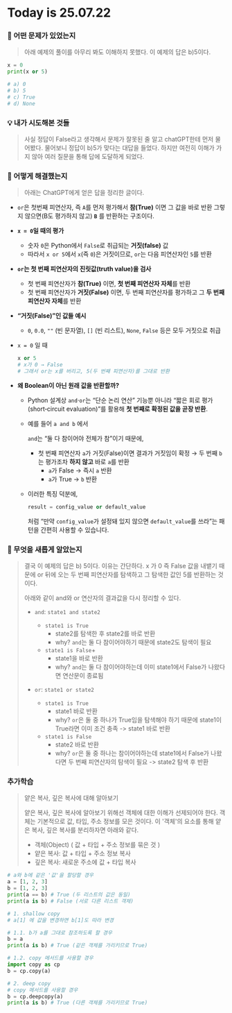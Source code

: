 # Today is 25.07.22

### 🔎 어떤 문제가 있었는지
> 아래 예제의 풀이를 아무리 봐도 이해하지 못했다. 이 예제의 답은 b)5이다.

```python
x = 0
print(x or 5)

# a) 0
# b) 5
# c) True
# d) None
```

> 
### 💡 내가 시도해본 것들
> 사실 정답이 False라고 생각해서 문제가 잘못된 줄 알고 chatGPT한테 먼저 물어봤다. 물어보니 정답이 b)5가 맞다는 대답을 들었다. 하지만 여전히 이해가 가지 않아 여러 질문을 통해 답에 도달하게 되었다.
> 

### 🧭 어떻게 해결했는지
> 아래는 ChatGPT에게 얻은 답을 정리한 글이다. 

- `or`은 첫번째 피연산자, 즉 `A`를 먼저 평가해서 **참(True)** 이면 그 값을 바로 반환
그렇지 않으면(B도 평가하지 않고) **`B`** 를 반환하는 구조이다.
- **`x = 0`일 때의 평가**
    - 숫자 `0`은 Python에서 `False`로 취급되는 **거짓(false)** 값
    - 따라서 `x or 5`에서 `x`(즉 `0`)은 거짓이므로, `or`는 다음 피연산자인 `5`를 반환
- **`or`는 첫 번째 피연산자의 진릿값(truth value)을 검사**
    - 첫 번째 피연산자가 **참(True)** 이면,  **첫 번째 피연산자 자체**를 반환
    - 첫 번째 피연산자가 **거짓(False)** 이면, 두 번째 피연산자를 평가하고 그 **두 번째 피연산자 자체**를 반환
- **“거짓(False)”인 값들 예시**
    - `0`, `0.0`, `""` (빈 문자열), `[]` (빈 리스트), `None`, `False` 등은 모두 거짓으로 취급
- `x = 0` 일 때
    
    ```python
    x or 5
    # x가 0 → False
    # 그래서 or는 x를 버리고, 5(두 번째 피연산자)를 그대로 반환
    ```
    
- **왜 Boolean이 아닌 원래 값을 반환할까?**
    - Python 설계상 `and`·`or`는 “단순 논리 연산” 기능뿐 아니라 “짧은 회로 평가(short‑circuit evaluation)”를 활용해 **첫 번째로 확정된 값을 곧장 반환**.
    - 예를 들어 `a and b` 에서
        
        `and`는 “둘 다 참이어야 전체가 참”이기 때문에,
        
        - 첫 번째 피연산자 `a`가 거짓(False)이면 결과가 거짓임이 확정
        → 두 번째 `b`는 평가조차 **하지 않고** 바로 `a`를 반환
            - `a`가 False → 즉시 `a` 반환
            - `a`가 True → `b` 반환
    - 이러한 특징 덕분에,
        
        ```python
        result = config_value or default_value
        ```
        
        처럼 “만약 `config_value`가 설정돼 있지 않으면 `default_value`를 쓰라”는 패턴을 간편히 사용할 수 있습니다.


### 📗 무엇을 새롭게 알았는지

> 결국 이 예제의 답은 b) 5이다. 
> 이유는 간단하다.  x 가 0 즉 False 값을 내뱉기 때문에 or 뒤에 오는 두 번째 피연산자를 탐색하고 그 탐색한 값인 5를 반환하는 것이다.
>
> 아래와 같이 and와 or 연산자의 결과값을 다시 정리할 수 있다.
> - `and`: `state1 and state2` 
>   - `state1 is True`
>       - state2를 탐색한 후 state2를 바로 반환
>       - why? `and`는 둘 다 참이어야하기 때문에 state2도 탐색이 필요
>   - `state1 is False`+
>       - state1을 바로 반환
>       - why? `and`는 둘 다 참이어야하는데 이미 state1에서 False가 나왔다면 연산문이 종료됨
> 
> - `or`: `state1 or state2` 
>   - `state1 is True`
>       - state1 바로 반환
>       - why? `or`은 둘 중 하나가 True임을 탐색해야 하기 때문에 state1이 True라면 이미 조건 충족 -> state1 바로 반환
>   - `state1 is False`
>       - state2 바로 반환
>       - why? `or`은 둘 중 하나는 참이어야하는데 state1에서 False가 나왔다면 두 번째 피연산자의 탐색이 필요 -> state2 탐색 후 반환

### 추가학습

> 얕은 복사, 깊은 복사에 대해 알아보기
>
> 얕은 복사, 깊은 복사에 알아보기 위해선 객체에 대한 이해가 선제되어야 한다. 객체는 기본적으로 값, 타입, 주소 정보를 모은 것이다. 이 '객체'의 요소를 통해 얕은 복사, 깊은 복사를 분리하자면 아래와 같다.
> - 객체(Object) ( 값 + 타입 + 주소 정보를 묶은 것 )
> - 얕은 복사: 값 + 타입 + 주소 정보 복사
> - 깊은 복사: 새로운 주소에 값 + 타입 복사

```python
# a와 b에 같은 '값'을 할당할 경우
a = [1, 2, 3]
b = [1, 2, 3]
print(a == b) # True (두 리스트의 값은 동일)
print(a is b) # False (서로 다른 리스트 객체)

# 1. shallow copy
# a[1] 에 값을 변경하면 b[1]도 따라 변경

# 1.1. b가 a를 그대로 참조하도록 할 경우 
b = a
print(a is b) # True (같은 객체를 가리키므로 True)

# 1.2. copy 메서드를 사용할 경우
import copy as cp
b = cp.copy(a)

# 2. deep copy 
# copy 메서드를 사용할 경우
b = cp.deepcopy(a)
print(a is b) # True (다른 객체를 가리키므로 True)

```

